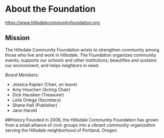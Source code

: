 # About the Foundation
https://www.hillsdalecommunityfoundation.org

## Mission
The Hillsdale Community Foundation exists to strengthen community among those who live and work in Hillsdale. The Foundation organizes community events; supports our schools and other institutions; beautifies and sustains our environment; and helps neighbors in need.

*Board Members:*
- Jessica Kaplan (Chair, on leave)
- Amy Houchen (Acting Chair)
- Dick Hausken (Treasurer)
- Leila Ortega (Secretary)
- Shane Hall (Publisher)
- Jane Harold

##History
Founded in 2006, the Hillsdale Community Foundation has grown from a small alliance of civic groups into a vibrant community organization serving the Hillsdale neighborhood of Portland, Oregon.
